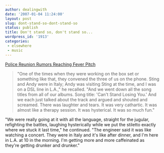 ```yaml
---
author: dealingwith
date: '2007-01-04 11:24:00'
layout: post
slug: dont-stand-so-dont-stand-so
status: publish
title: Don't stand so, don't stand so...
wordpress_id: '1913'
categories:
 - elsewhere
 - music
---
```


[Police Reunion Rumors Reaching Fever Pitch][1]

> "One of the times when they were working on the box set or something like
that, they convened the three of us on the phone. Sting and Andy were in
Italy; Andy was visiting Sting at the time, and I was on a DSL line in L.A.,"
he recalled. "And we went down all the song titles from all of our albums.
Song title: 'Can't Stand Losing You.' And we each just talked about the track
and argued and shouted and screamed. There was laughter and tears. It was very
cathartic. It was almost like a therapy session. It was hysterical. It was so
much fun."

"We were really going at it with all the language, straight for the jugular,
refighting the battles, laughing hysterically while we put the stiletto
exactly where we stuck it last time," he continued. "The engineer said it was
like watching a concert. They were in Italy and it's like after dinner, and
I'm here in L.A. at 10 in the morning. I'm getting more and more caffeinated
as they're getting drunker and drunker."

   [1]: http://www.billboard.com/bbcom/news/article_display.jsp?vnu_content_id=1003527290

